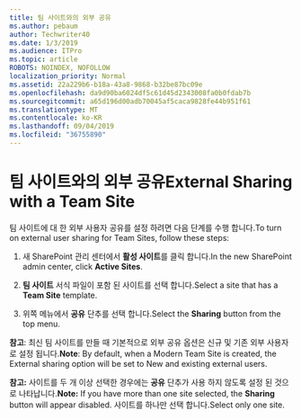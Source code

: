 ```yaml
---
title: 팀 사이트와의 외부 공유
ms.author: pebaum
author: Techwriter40
ms.date: 1/3/2019
ms.audience: ITPro
ms.topic: article
ROBOTS: NOINDEX, NOFOLLOW
localization_priority: Normal
ms.assetid: 22a229b6-b18a-43a8-9868-b32be87bc09e
ms.openlocfilehash: da9d90ba6024df5c61d45d2343008fa0b0fdab7b
ms.sourcegitcommit: a65d196d00adb70045af5caca9828fe44b951f61
ms.translationtype: MT
ms.contentlocale: ko-KR
ms.lasthandoff: 09/04/2019
ms.locfileid: "36755890"
---
```

# <a name="external-sharing-with-a-team-site"></a><span data-ttu-id="d4522-102">팀 사이트와의 외부 공유</span><span class="sxs-lookup"><span data-stu-id="d4522-102">External Sharing with a Team Site</span></span>

<span data-ttu-id="d4522-103">팀 사이트에 대 한 외부 사용자 공유를 설정 하려면 다음 단계를 수행 합니다.</span><span class="sxs-lookup"><span data-stu-id="d4522-103">To turn on external user sharing for Team Sites, follow these steps:</span></span> 
  
1. <span data-ttu-id="d4522-104">새 SharePoint 관리 센터에서 **활성 사이트**를 클릭 합니다.</span><span class="sxs-lookup"><span data-stu-id="d4522-104">In the new SharePoint admin center, click **Active Sites**.</span></span>
  
2. <span data-ttu-id="d4522-105">**팀 사이트** 서식 파일이 포함 된 사이트를 선택 합니다.</span><span class="sxs-lookup"><span data-stu-id="d4522-105">Select a site that has a **Team Site** template.</span></span> 
  
3. <span data-ttu-id="d4522-106">위쪽 메뉴에서 **공유** 단추를 선택 합니다.</span><span class="sxs-lookup"><span data-stu-id="d4522-106">Select the **Sharing** button from the top menu.</span></span> 
  
 <span data-ttu-id="d4522-107">**참고**: 최신 팀 사이트를 만들 때 기본적으로 외부 공유 옵션은 신규 및 기존 외부 사용자로 설정 됩니다.</span><span class="sxs-lookup"><span data-stu-id="d4522-107">**Note**: By default, when a Modern Team Site is created, the External sharing option will be set to New and existing external users.</span></span> 
  
 <span data-ttu-id="d4522-108">**참고:** 사이트를 두 개 이상 선택한 경우에는 **공유** 단추가 사용 하지 않도록 설정 된 것으로 나타납니다.</span><span class="sxs-lookup"><span data-stu-id="d4522-108">**Note:** If you have more than one site selected, the **Sharing** button will appear disabled.</span></span> <span data-ttu-id="d4522-109">사이트를 하나만 선택 합니다.</span><span class="sxs-lookup"><span data-stu-id="d4522-109">Select only one site.</span></span> 
  

